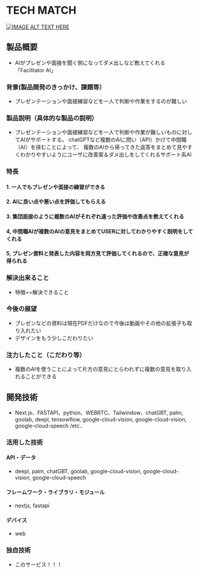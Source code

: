 # TECH MATCH

[![IMAGE ALT TEXT HERE](https://jphacks.com/wp-content/uploads/2023/07/JPHACKS2023_ogp.png)]()

## 製品概要

- AIがプレゼンや面接を聞く側になってダメ出しなど教えてくれる「Facilitator AI」

### 背景(製品開発のきっかけ、課題等）

- プレゼンテーションや面接練習などを一人で判断や作業をするのが難しい

### 製品説明（具体的な製品の説明）

- プレゼンテーションや面接練習などを一人で判断や作業が難しいものに対してAIがサポートする。
chatGPTなど複数のAIに問い（API）かけて中間職（AI）を挟むことによって、
複数のAIから帰ってきた返答をまとめて見やすくわかりやすいようにユーザに改善案＆ダメ出しをしてくれるサポート系AI

### 特長

#### 1. 一人でもプレゼンや面接の練習ができる

#### 2. AIに良い点や悪い点を評価してもらえる

#### 3. 集団面接のように複数のAIがそれぞれ違った評価や改善点を教えてくれる

#### 4, 中間職AIが複数のAIの意見をまとめてUSERに対してわかりやすく説明をしてくれる

#### 5, プレゼン資料と発表した内容を両方見て評価してくれるので、正確な意見が得られる

### 解決出来ること

- 特徴==解決できること

### 今後の展望

- プレゼンなどの資料は現在PDFだけなので今後は動画やその他の拡張子も取り入れたい
- デザインをもう少しこだわりたい

### 注力したこと（こだわり等）

- 複数のAIを使うことによって片方の意見にとらわれずに複数の意見を取り入れることができる

## 開発技術

- Next.js、FASTAPI、python、WEBRTC、Tailwindow、chatGBT, palm, goolab, deepl, tensowflow, google-cloud-vision, google-cloud-vision, google-cloud-speech /etc..

### 活用した技術

#### API・データ

- deepl, palm, chatGBT, goolab, google-cloud-vision, google-cloud-vision, google-cloud-speech

#### フレームワーク・ライブラリ・モジュール

- nextjs, fastapi

#### デバイス

- web

### 独自技術

- このサービス！！！
